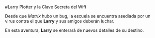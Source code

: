 #Larry Plotter y la Clave Secreta del Wifi

Desde que *Matrix* hubo un bug, la escuela se encuentra asediada por un 
virus contra el que **Larry** y sus amigos deberán luchar.

En esta aventura, **Larry** se enterará de nuevos detalles de su 
destino.
